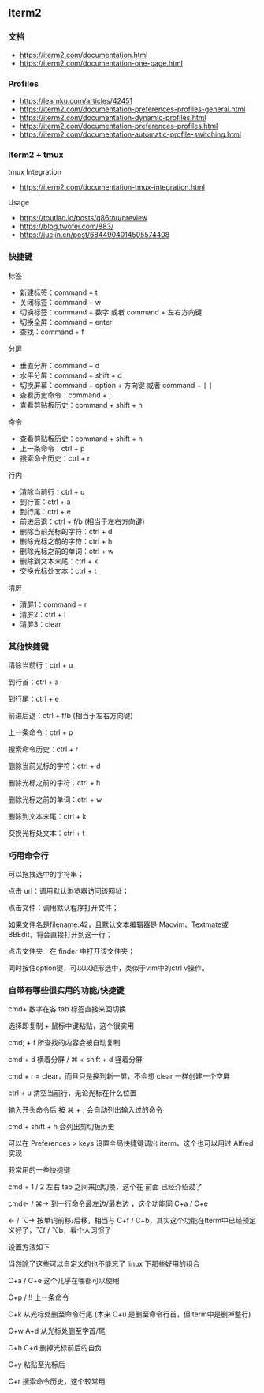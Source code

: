 ## Iterm2

### 文档
- https://iterm2.com/documentation.html
- https://iterm2.com/documentation-one-page.html


### Profiles
- https://learnku.com/articles/42451
- https://iterm2.com/documentation-preferences-profiles-general.html
- https://iterm2.com/documentation-dynamic-profiles.html
- https://iterm2.com/documentation-preferences-profiles.html
- https://iterm2.com/documentation-automatic-profile-switching.html


### Iterm2 + tmux
tmux Integration
- https://iterm2.com/documentation-tmux-integration.html

Usage
- https://toutiao.io/posts/q86tnu/preview
- https://blog.twofei.com/883/
- https://juejin.cn/post/6844904014505574408

### 快捷键
标签
- 新建标签：command + t
- 关闭标签：command + w
- 切换标签：command + 数字 或者 command + 左右方向键
- 切换全屏：command + enter
- 查找：command + f

分屏
- 垂直分屏：command + d
- 水平分屏：command + shift + d
- 切换屏幕：command + option + 方向键 或者 command + `[` `]`
- 查看历史命令：command + ;
- 查看剪贴板历史：command + shift + h




命令
- 查看剪贴板历史：command + shift + h
- 上一条命令：ctrl + p
- 搜索命令历史：ctrl + r

行内
- 清除当前行：ctrl + u
- 到行首：ctrl + a
- 到行尾：ctrl + e
- 前进后退：ctrl + f/b (相当于左右方向键)
- 删除当前光标的字符：ctrl + d
- 删除光标之前的字符：ctrl + h
- 删除光标之前的单词：ctrl + w
- 删除到文本末尾：ctrl + k
- 交换光标处文本：ctrl + t

清屏
- 清屏1：command + r
- 清屏2：ctrl + l
- 清屏3：clear


### 其他快捷键

清除当前行：ctrl + u

到行首：ctrl + a

到行尾：ctrl + e

前进后退：ctrl + f/b (相当于左右方向键)

上一条命令：ctrl + p

搜索命令历史：ctrl + r

删除当前光标的字符：ctrl + d

删除光标之前的字符：ctrl + h

删除光标之前的单词：ctrl + w

删除到文本末尾：ctrl + k

交换光标处文本：ctrl + t


### 巧用命令行

可以拖拽选中的字符串；

点击 url：调用默认浏览器访问该网址；

点击文件：调用默认程序打开文件；

如果文件名是filename:42，且默认文本编辑器是 Macvim、Textmate或BBEdit，将会直接打开到这一行；

点击文件夹：在 finder 中打开该文件夹；

同时按住option键，可以以矩形选中，类似于vim中的ctrl v操作。


### 自带有哪些很实用的功能/快捷键

cmd+ 数字在各 tab 标签直接来回切换

选择即复制 + 鼠标中键粘贴，这个很实用

cmd; + f 所查找的内容会被自动复制

cmd + d 横着分屏 / ⌘ + shift + d 竖着分屏

cmd + r = clear，而且只是换到新一屏，不会想 clear 一样创建一个空屏

ctrl + u 清空当前行，无论光标在什么位置

输入开头命令后 按 &#8984; + ; 会自动列出输入过的命令

cmd + shift + h 会列出剪切板历史

可以在 Preferences > keys 设置全局快捷键调出 iterm，这个也可以用过 Alfred 实现

我常用的一些快捷键

cmd + 1 / 2 左右 tab 之间来回切换，这个在 前面 已经介绍过了

cmd← / ⌘→ 到一行命令最左边/最右边 ，这个功能同 C+a / C+e

← / ⌥→ 按单词前移/后移，相当与 C+f / C+b，其实这个功能在Iterm中已经预定义好了，⌥f / ⌥b，看个人习惯了

设置方法如下

当然除了这些可以自定义的也不能忘了 linux 下那些好用的组合

C+a / C+e 这个几乎在哪都可以使用

C+p / !! 上一条命令

C+k 从光标处删至命令行尾 (本来 C+u 是删至命令行首，但iterm中是删掉整行)

C+w A+d 从光标处删至字首/尾

C+h C+d 删掉光标前后的自负

C+y 粘贴至光标后

C+r 搜索命令历史，这个较常用
